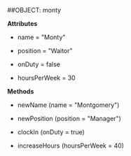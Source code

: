 ##OBJECT: monty

**Attributes**

+ name = "Monty"

+ position = "Waitor"

+ onDuty = false

+ hoursPerWeek = 30


**Methods**

+ newName (name = "Montgomery")

+ newPosition (position = "Manager")

+ clockIn (onDuty = true)

+ increaseHours (hoursPerWeek = 40)
